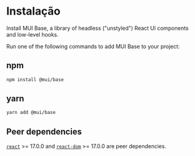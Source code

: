 # Instalação

<p class="description">Install MUI Base, a library of headless ("unstyled") React UI components and low-level hooks.</p>

Run one of the following commands to add MUI Base to your project:

## npm

```sh
npm install @mui/base
```

## yarn

```sh
yarn add @mui/base
```

## Peer dependencies

<!-- #react-peer-version -->

[`react`](https://www.npmjs.com/package/react) >= 17.0.0 and [`react-dom`](https://www.npmjs.com/package/react-dom) >= 17.0.0 are peer dependencies.
